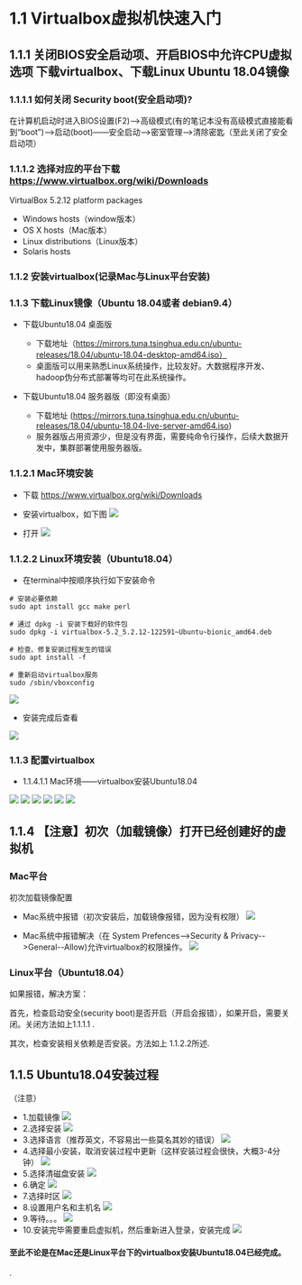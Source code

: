# 1.1 Virtualbox虚拟机快速入门
## 1.1.1 关闭BIOS安全启动项、开启BIOS中允许CPU虚拟选项 下载virtualbox、下载Linux Ubuntu 18.04镜像
### 1.1.1.1 如何关闭 Security boot(安全启动项)?
在计算机启动时进入BIOS设置(F2)——>高级模式(有的笔记本没有高级模式直接能看到“boot”)——>启动(boot)——安全启动——>密室管理——>清除密匙（至此关闭了安全启动项）

### 1.1.1.2 选择对应的平台下载 https://www.virtualbox.org/wiki/Downloads
 VirtualBox 5.2.12 platform packages
 - Windows hosts（window版本）
 - OS X hosts（Mac版本）
 - Linux distributions（Linux版本）
 - Solaris hosts

### 1.1.2 安装virtualbox(记录Mac与Linux平台安装)
### 1.1.3 下载**Linux**镜像（Ubuntu 18.04或者 debian9.4）

- 下载Ubuntu18.04 桌面版
  - 下载地址（https://mirrors.tuna.tsinghua.edu.cn/ubuntu-releases/18.04/ubuntu-18.04-desktop-amd64.iso）
  - 桌面版可以用来熟悉Linux系统操作，比较友好。大数据程序开发、hadoop伪分布式部署等均可在此系统操作。


- 下载Ubuntu18.04 服务器版（即没有桌面）
  - 下载地址 (https://mirrors.tuna.tsinghua.edu.cn/ubuntu-releases/18.04/ubuntu-18.04-live-server-amd64.iso)
  - 服务器版占用资源少，但是没有界面，需要纯命令行操作，后续大数据开发中，集群部署使用服务器版。


### 1.1.2.1 **Mac**环境安装
  - 下载 https://www.virtualbox.org/wiki/Downloads

  - 安装virtualbox，如下图
  ![](../../article/image/chapter1/1/mac-install-virtualbox.png)

  - 打开
  ![](../../article/image/chapter1/1/mac-install-virtualbox2.png)



### 1.1.2.2  **Linux**环境安装（Ubuntu18.04）

- 在terminal中按顺序执行如下安装命令

```
# 安装必要依赖
sudo apt install gcc make perl

# 通过 dpkg -i 安装下载好的软件包
sudo dpkg -i virtualbox-5.2_5.2.12-122591~Ubuntu~bionic_amd64.deb

# 检查、修复安装过程发生的错误
sudo apt install -f

# 重新启动virtualbox服务
sudo /sbin/vboxconfig
```
![](./../image/chapter1/1.1/ubuntu-install-virtualbox3.png)

- 安装完成后查看

![](./../image/chapter1/1.1/ubuntu-install-virtualbox4.png)












### 1.1.3 配置virtualbox

- 1.1.4.1.1 Mac环境——virtualbox安装Ubuntu18.04

![](../../article/image/chapter1/1/virtualbox-setup-ubuntu18.04-1.png)
![](../../article/image/chapter1/1/virtualbox-setup-ubuntu18.04-2.png)
![](../../article/image/chapter1/1/virtualbox-setup-ubuntu18.04-3.png)
![](../../article/image/chapter1/1/virtualbox-setup-ubuntu18.04-4.png)
![](../../article/image/chapter1/1/virtualbox-setup-ubuntu18.04-5.png)
![](../../article/image/chapter1/1/virtualbox-setup-ubuntu18.04-6.png)



## 1.1.4 【注意】初次（加载镜像）打开已经创建好的虚拟机

### Mac平台
  初次加载镜像配置
  - Mac系统中报错（初次安装后，加载镜像报错，因为没有权限）
![](../../article/image/chapter1/1/virtualbox-setup-ubuntu18.04-7-error.png)

  - Mac系统中报错解决（在 System Prefences-->Security & Privacy-->General--Allow)允许virtualbox的权限操作。
![](../../article/image/chapter1/1/virtualbox-setup-ubuntu18.04-8.png)

### Linux平台（Ubuntu18.04）

如果报错，解决方案：

首先，检查启动安全(security boot)是否开启（开启会报错），如果开启，需要关闭。关闭方法如上1.1.1.1 .

其次，检查安装相关依赖是否安装。方法如上 1.1.2.2所述.

## 1.1.5 Ubuntu18.04安装过程
（注意）

- 1.加载镜像
![](../../article/image/chapter1/1/virtualbox-setup-ubuntu18.04-9.png)
- 2.选择安装
![](../../article/image/chapter1/1/ubuntu18.04-install-1.png)
- 3.选择语言（推荐英文，不容易出一些莫名其妙的错误）
![](../../article/image/chapter1/1/ubuntu18.04-install-2.png)
- 4.选择最小安装，取消安装过程中更新（这样安装过程会很快，大概3-4分钟）
![](../../article/image/chapter1/1/ubuntu18.04-install-3.png)
- 5.选择清磁盘安装
![](../../article/image/chapter1/1/ubuntu18.04-install-4.png)
- 6.确定
![](../../article/image/chapter1/1/ubuntu18.04-install-5.png)
- 7.选择时区
![](../../article/image/chapter1/1/ubuntu18.04-install-6.png)
- 8.设置用户名和主机名
![](../../article/image/chapter1/1/ubuntu18.04-install-7.png)
- 9.等待。。。
![](../../article/image/chapter1/1/ubuntu18.04-install-8.png)
- 10.安装完毕需要重启虚拟机，然后重新进入登录，安装完成
![](../../article/image/chapter1/1/ubuntu18.04-install-9.png)

#### 至此不论是在Mac还是Linux平台下的virtualbox安装Ubuntu18.04已经完成。


.
